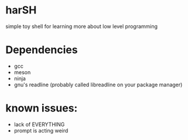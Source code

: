 # harSH
simple toy shell for learning more about low level programming
# Dependencies
* gcc
* meson
* ninja
* gnu's readline (probably called libreadline on your package manager)

# known issues:
* lack of EVERYTHING
* prompt is acting weird
